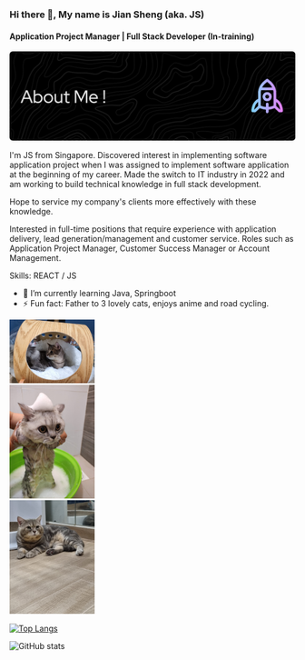 ### Hi there 👋, My name is Jian Sheng (aka. JS)
#### Application Project Manager | Full Stack Developer (In-training)
![Header](./github-header-image-2.png)

I'm JS from Singapore. Discovered interest in implementing software application project when I was assigned to implement software application at the beginning of my career.  Made the switch to IT industry in 2022 and am working to build technical knowledge in full stack development.

Hope to service my company's clients more effectively with these knowledge. 

Interested in full-time positions that require experience with application delivery, lead generation/management and customer service. Roles such as Application Project Manager, Customer Success Manager or Account Management.

Skills:  REACT / JS 

- 🌱 I’m currently learning Java, Springboot 
- ⚡ Fun fact: Father to 3 lovely cats, enjoys anime and road cycling. 

<div class="row">
   <div class="column">
<img src="https://github.com/jswee1/jswee1/blob/main/1.jpeg" width= "150"/>
   </div>
    <div class="column">
<img src="https://github.com/jswee1/jswee1/blob/main/2.jpeg" width= "150"/>
      </div>
     <div class="column">
<img src="https://github.com/jswee1/jswee1/blob/main/3.jpeg" width= "150"/>
        </div>
   
 </div>


[![Top Langs](https://github-readme-stats.vercel.app/api/top-langs/?username=jswee1)](https://github.com/anuraghazra/github-readme-stats)

![GitHub stats](https://github-readme-stats.vercel.app/api?username=jswee1&show_icons=true)  


